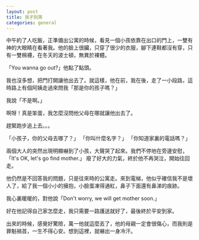 ```yaml
---
layout: post
title: 孩子別哭
categories: general
---
```


中午約了人吃飯，正準備出公寓的時候，看見一個小孩依靠在出口的門上，一雙有神的大眼睛在看著我。他的臉上很臟，只穿了很少的衣服，腳下連鞋都沒有穿，只有一雙棉襪，在冬天的波士頓，無異於裸體。

「You wanna go out?」他點了點頭。

我也沒多想，把門打開讓他出去了。就這樣，他在前，我在後，走了一小段路，這時路上有個阿姨走過來問我「那是你的孩子嗎？」

我說「不是啊。」

啊呀！真是笨蛋，我怎麼沒問他父母在哪就讓他出去了。

趕緊跑步追上去。。。

「小孩子，你的父母去哪了？」
「你叫什麼名字？」
「你知道家裏的電話嗎？」

兩個大人的突然出現明顯嚇到了小孩，大聲哭了起來。我們不停地在旁邊安慰，「It's OK, let's go find mother.」
廢了好大的力氣，終於他不再哭泣，開始往回走。

他仍然是不回答我的問題，只是往來時的公寓走。來到電梯，他似乎確信我不是壞人了，給了我一個小小的擁抱，小臉蛋凍得通紅，鼻子下面還有鼻涕的痕跡。

我心裏暖暖的，對他說「Don't worry, we will get mother soon.」

好在他記得自己家怎麼走，我只需要一路護送就好了，最後終於平安到家。

出來的時候，感覺好驚險，萬一他就這麼丟了，他的母親一定會很傷心，而我則是罪魁禍首，一生不得心安。想到這裡，就嚇出一身冷汗。
